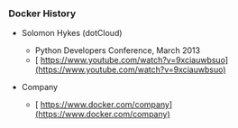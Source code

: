 <!-- .slide: data-menu-title="Docker History" -->

### Docker History

* Solomon Hykes (dotCloud)
  * Python Developers Conference, March 2013
  * [<i class="fa fa-youtube fa-sm"></i> https://www.youtube.com/watch?v=9xciauwbsuo](https://www.youtube.com/watch?v=9xciauwbsuo)

* Company
  * [<i class="fa fa-suitcase fa-sm"></i> https://www.docker.com/company](https://www.docker.com/company)


